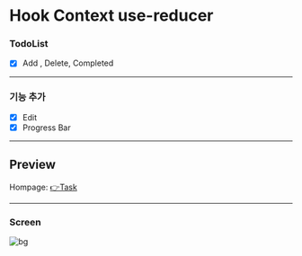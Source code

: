 # Hook Context use-reducer

### TodoList

- [x] Add , Delete, Completed

---

### 기능 추가

- [x] Edit
- [x] Progress Bar

---

## Preview

Hompage: [👉Task](http://leekyungho112.github.io/hooksapi)

---

### Screen

![bg](https://user-images.githubusercontent.com/54394848/130449487-ed786acc-97f4-4f5d-b38f-1d8c98ba744e.png)
